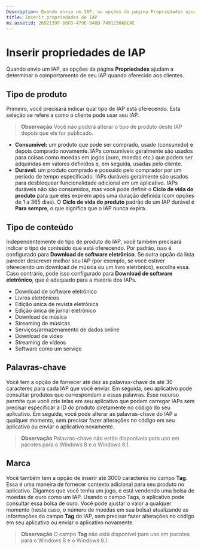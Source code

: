 ```yaml
---
Description: Quando envio um IAP, as opções da página Propriedades ajudam a determinar o comportamento de seu IAP quando oferecido aos clientes.
title: Inserir propriedades de IAP
ms.assetid: 26D2139F-66FD-479E-940B-7491238ADCAE
---
```


# Inserir propriedades de IAP


Quando envio um IAP, as opções da página **Propriedades** ajudam a determinar o comportamento de seu IAP quando oferecido aos clientes.

## Tipo de produto


Primeiro, você precisará indicar qual tipo de IAP está oferecendo. Esta seleção se refere a como o cliente pode usar seu IAP.

> **Observação**  Você não poderá alterar o tipo de produto deste IAP depois que ele for publicado.

-   **Consumível:** um produto que pode ser comprado, usado (consumido) e depois comprado novamente. IAPs consumíveis geralmente são usados para coisas como moedas em jogos (ouro, moedas etc.) que podem ser adquiridas em valores definidos e, em seguida, usadas pelo cliente.
-   **Durável:** um produto comprado e possuído pelo comprador por um período de tempo especificado. IAPs duráveis geralmente são usados para desbloquear funcionalidade adicional em um aplicativo. IAPs duráveis não são consumidos, mas você pode definir o **Ciclo de vida do produto** para que eles expirem após uma duração definida (com opções de 1 a 365 dias). O **Ciclo de vida do produto** padrão de um IAP durável é **Para sempre**, o que significa que o IAP nunca expira.

## Tipo de conteúdo


Independentemente do tipo de produto do IAP, você também precisará indicar o tipo de conteúdo que está oferecendo. Por padrão, isso é configurado para **Download de software eletrônico**. Se outra opção da lista parecer descrever melhor seu IAP (por exemplo, se você estiver oferecendo um download de música ou um livro eletrônico), escolha essa. Caso contrário, pode isso configurado para **Download de software eletrônico**, que é adequado para a maioria dos IAPs.

-   Download de software eletrônico
-   Livros eletrônicos
-   Edição única de revista eletrônica
-   Edição única de jornal eletrônico
-   Download de música
-   Streaming de músicas
-   Serviços/armazenamento de dados online
-   Download de vídeo
-   Streaming de vídeos
-   Software como um serviço

## Palavras-chave


Você tem a opção de fornecer até dez as palavras-chave de até 30 caracteres para cada IAP que você enviar. Em seguida, seu aplicativo pode consultar produtos que correspondam a essas palavras. Esse recurso permite que você crie telas em seu aplicativo que podem carregar IAPs sem precisar especificar a ID do produto diretamente no código do seu aplicativo. Em seguida, você pode alterar as palavras-chave do IAP a qualquer momento, sem precisar fazer alterações no código em seu aplicativo ou enviar o aplicativo novamente.

> **Observação**  Palavras-chave não estão disponíveis para uso em pacotes para o Windows 8 e o Windows 8.1.

## Marca


Você também tem a opção de inserir até 3000 caracteres no campo **Tag**. Essa é uma maneira de fornecer contexto adicional para seu produto no aplicativo. Digamos que você tenha um jogo, e está vendendo uma bolsa de moedas de ouro como um IAP. Usando o campo Tags, o aplicativo pode consultar essa bolsa de ouro. Você pode ajustar o valor a qualquer momento (neste caso, o número de moedas em sua bolsa) atualizando as informações do campo **Tag** do IAP, sem precisar fazer alterações no código em seu aplicativo ou enviar o aplicativo novamente.

> **Observação**  O campo **Tag** não está disponível para uso em pacotes para o Windows 8 e o Windows 8.1.

 

 

 






<!--HONumber=Mar16_HO1-->


